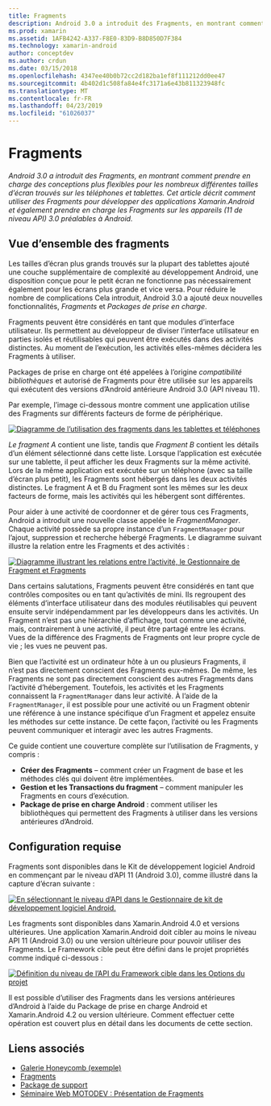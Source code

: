 ```yaml
---
title: Fragments
description: Android 3.0 a introduit des Fragments, en montrant comment prendre en charge des conceptions plus flexibles pour les nombreux différentes tailles d’écran trouvés sur les téléphones et tablettes. Cet article décrit comment utiliser des Fragments pour développer des applications Xamarin.Android et également prendre en charge les Fragments sur les appareils (11 de niveau API) 3.0 préalables à Android.
ms.prod: xamarin
ms.assetid: 1AFB4242-A337-F8E0-83D9-B8D850D7F384
ms.technology: xamarin-android
author: conceptdev
ms.author: crdun
ms.date: 03/15/2018
ms.openlocfilehash: 4347ee40b0b72cc2d182ba1ef8f111212dd0ee47
ms.sourcegitcommit: 4b402d1c508fa84e4fc3171a6e43b811323948fc
ms.translationtype: MT
ms.contentlocale: fr-FR
ms.lasthandoff: 04/23/2019
ms.locfileid: "61026037"
---
```

# <a name="fragments"></a>Fragments

_Android 3.0 a introduit des Fragments, en montrant comment prendre en charge des conceptions plus flexibles pour les nombreux différentes tailles d’écran trouvés sur les téléphones et tablettes. Cet article décrit comment utiliser des Fragments pour développer des applications Xamarin.Android et également prendre en charge les Fragments sur les appareils (11 de niveau API) 3.0 préalables à Android._

## <a name="fragments-overview"></a>Vue d’ensemble des fragments

Les tailles d’écran plus grands trouvés sur la plupart des tablettes ajouté une couche supplémentaire de complexité au développement Android, une disposition conçue pour le petit écran ne fonctionne pas nécessairement également pour les écrans plus grande et vice versa. Pour réduire le nombre de complications Cela introduit, Android 3.0 a ajouté deux nouvelles fonctionnalités, *Fragments* et *Packages de prise en charge*.

Fragments peuvent être considérés en tant que modules d’interface utilisateur. Ils permettent au développeur de diviser l’interface utilisateur en parties isolés et réutilisables qui peuvent être exécutés dans des activités distinctes. Au moment de l’exécution, les activités elles-mêmes décidera les Fragments à utiliser.

Packages de prise en charge ont été appelées à l’origine *compatibilité bibliothèques* et autorisé de Fragments pour être utilisée sur les appareils qui exécutent des versions d’Android antérieure Android 3.0 (API niveau 11).

Par exemple, l’image ci-dessous montre comment une application utilise des Fragments sur différents facteurs de forme de périphérique.

[![Diagramme de l’utilisation des fragments dans les tablettes et téléphones](images/00.png)](images/00.png#lightbox)

*Le fragment A* contient une liste, tandis que *Fragment B* contient les détails d’un élément sélectionné dans cette liste. Lorsque l’application est exécutée sur une tablette, il peut afficher les deux Fragments sur la même activité. Lors de la même application est exécutée sur un téléphone (avec sa taille d’écran plus petit), les Fragments sont hébergés dans les deux activités distinctes. Le fragment A et B du Fragment sont les mêmes sur les deux facteurs de forme, mais les activités qui les hébergent sont différentes.

Pour aider à une activité de coordonner et de gérer tous ces Fragments, Android a introduit une nouvelle classe appelée le *FragmentManager*. Chaque activité possède sa propre instance d’un `FragmentManager` pour l’ajout, suppression et recherche hébergé Fragments. Le diagramme suivant illustre la relation entre les Fragments et des activités :

[![Diagramme illustrant les relations entre l’activité, le Gestionnaire de Fragment et Fragments](images/01.png)](images/01.png#lightbox)

Dans certains salutations, Fragments peuvent être considérés en tant que contrôles composites ou en tant qu’activités de mini. Ils regroupent des éléments d’interface utilisateur dans des modules réutilisables qui peuvent ensuite servir indépendamment par les développeurs dans les activités. Un Fragment n’est pas une hiérarchie d’affichage, tout comme une activité, mais, contrairement à une activité, il peut être partagé entre les écrans. Vues de la différence des Fragments de Fragments ont leur propre cycle de vie ; les vues ne peuvent pas.

Bien que l’activité est un ordinateur hôte à un ou plusieurs Fragments, il n’est pas directement conscient des Fragments eux-mêmes. De même, les Fragments ne sont pas directement conscient des autres Fragments dans l’activité d’hébergement. Toutefois, les activités et les Fragments connaissent la `FragmentManager` dans leur activité. À l’aide de la `FragmentManager`, il est possible pour une activité ou un Fragment obtenir une référence à une instance spécifique d’un Fragment et appelez ensuite les méthodes sur cette instance. De cette façon, l’activité ou les Fragments peuvent communiquer et interagir avec les autres Fragments.

Ce guide contient une couverture complète sur l’utilisation de Fragments, y compris :

-   **Créer des Fragments** – comment créer un Fragment de base et les méthodes clés qui doivent être implémentées.
-   **Gestion et les Transactions du fragment** – comment manipuler les Fragments en cours d’exécution.
-   **Package de prise en charge Android** : comment utiliser les bibliothèques qui permettent des Fragments à utiliser dans les versions antérieures d’Android.


## <a name="requirements"></a>Configuration requise

Fragments sont disponibles dans le Kit de développement logiciel Android en commençant par le niveau d’API 11 (Android 3.0), comme illustré dans la capture d’écran suivante :

[![En sélectionnant le niveau d’API dans le Gestionnaire de kit de développement logiciel Android.](images/02.png)](images/02.png#lightbox)

Les fragments sont disponibles dans Xamarin.Android 4.0 et versions ultérieures. Une application Xamarin.Android doit cibler au moins le niveau API 11 (Android 3.0) ou une version ultérieure pour pouvoir utiliser des Fragments. Le Framework cible peut être défini dans le projet propriétés comme indiqué ci-dessous :

[![Définition du niveau de l’API du Framework cible dans les Options du projet](images/03-sml.png)](images/03.png#lightbox)

Il est possible d’utiliser des Fragments dans les versions antérieures d’Android à l’aide du Package de prise en charge Android et Xamarin.Android 4.2 ou version ultérieure. Comment effectuer cette opération est couvert plus en détail dans les documents de cette section.


## <a name="related-links"></a>Liens associés

- [Galerie Honeycomb (exemple)](https://developer.xamarin.com/samples/monodroid/HoneycombGallery)
- [Fragments](https://developer.android.com/guide/topics/fundamentals/fragments.html)
- [Package de support](https://developer.android.com/sdk/compatibility-library.html)
- [Séminaire Web MOTODEV : Présentation de Fragments](http://motodev.adobeconnect.com/p9h1aqk3ttn/)
